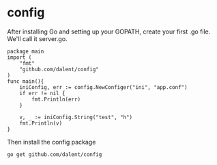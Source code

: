 # config
After installing Go and setting up your GOPATH, create your first .go file. We'll call it server.go.


```
package main
import (
	"fmt"
	"github.com/dalent/config"
)
func main(){
    iniConfig, err := config.NewConfiger("ini", "app.conf")
    if err != nil {
        fmt.Println(err)
    }   

    v, _ := iniConfig.String("test", "h")
    fmt.Println(v)
}
```
Then install the config package
```
go get github.com/dalent/config
```
